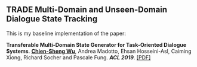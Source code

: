## TRADE Multi-Domain and Unseen-Domain Dialogue State Tracking

This is my baseline implementation of the paper:

**Transferable Multi-Domain State Generator for Task-Oriented Dialogue Systems**. [**Chien-Sheng Wu**](https://jasonwu0731.github.io/), Andrea Madotto, Ehsan Hosseini-Asl, Caiming Xiong, Richard Socher and Pascale Fung. **_ACL 2019_**.
[[PDF]](https://arxiv.org/abs/1905.08743)
